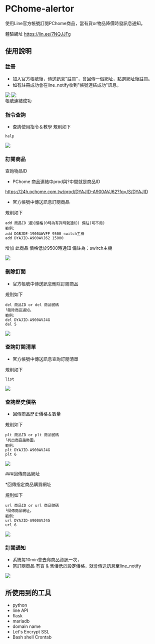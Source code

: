 # PChome-alertor

使用Line官方帳號訂閱PChome商品，當有貨or物品降價時發訊息通知。

體驗網址
https://lin.ee/7NQJJFg

## 使用說明

### 註冊
* 加入官方帳號後，傳送訊息"註冊"，會回傳一個網址，點選網址後註冊。
* 如有註冊成功會在line_notify收到"帳號連結成功"訊息。

<img align="left" src="https://github.com/husan42/Line-BOT-Pchome/blob/main/register.PNG"><img  src="https://github.com/husan42/Line-BOT-Pchome/blob/main/register_done.PNG">  
帳號連結成功

### 指令查詢

* 查詢使用指令＆教學
規則如下
```
help
```
<img src="https://github.com/husan42/Line-BOT-Pchome/blob/main/help.png">

### 訂閱商品
查詢物品ID
* PChome 商品連結中prod與?中間就是商品ID

https://24h.pchome.com.tw/prod/DYAJID-A900AVJ62?fq=/S/DYAJID

* 官方帳號中傳送訊息訂閱商品

規則如下
```
add 商品ID 通知價格(0時為有貨時就通知) 備註(可不用)
範例:
add DGBJDE-1900AWVFF 9500 switch主機 
add DYAJID-A900AVJ62 15000
```

增加 此商品 價格低於9500時通知 備註為：swirch主機

<img src="https://github.com/husan42/Line-BOT-Pchome/blob/main/add.png">

### 刪除訂閱

* 官方帳號中傳送訊息刪除訂閱商品

規則如下
```
del 商品ID or del 商品號碼
└刪除商品通知。
範例:
del DYAJID-A900AVJ4G
del 5
```

<img src="https://github.com/husan42/Line-BOT-Pchome/blob/main/del.PNG">

### 查詢訂閱清單

* 官方帳號中傳送訊息查詢訂閱清單

規則如下
```
list
```
<img src="https://github.com/husan42/Line-BOT-Pchome/blob/main/list.png">

### 查詢歷史價格

* 回傳商品歷史價格＆數量

規則如下
```
plt 商品ID or plt 商品號碼
└列出商品趨勢圖。
範例:
plt DYAJID-A900AVJ4G
plt 6
```
<img src="https://github.com/husan42/Line-BOT-Pchome/blob/main/plt.png">

###回傳商品網址

*回傳指定商品購買網址

規則如下
```
url 商品ID or url 商品號碼
└回傳商品網址。
範例:
url DYAJID-A900AVJ4G
url 6
```
<img src="https://github.com/husan42/Line-BOT-Pchome/blob/main/url.png">

### 訂閱通知

* 系統每10min會去爬商品資訊一次，
* 當訂閱商品 有貨 & 售價低於設定價格，就會傳送訊息至line_notify
<img src="https://github.com/husan42/Line-BOT-Pchome/blob/main/notify.PNG">

## 所使用到的工具

* python  
* line API
* flask
* mariadb
* domain name
* Let's Encrypt SSL
* Bash shell Crontab
